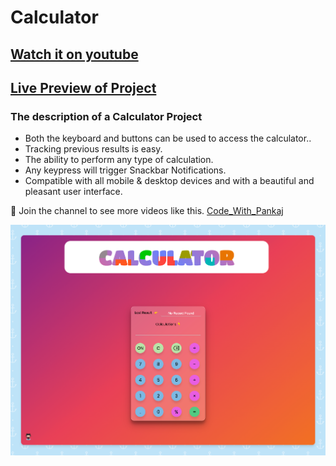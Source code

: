 # Calculator

## [Watch it on youtube](https://www.youtube.com/c/CodeWithPankaj1)

## [Live Preview of Project](https://pankajbaliyan.github.io/Calculator/)

### The description of a Calculator Project

- Both the keyboard and buttons can be used to access the calculator..
- Tracking previous results is easy.
- The ability to perform any type of calculation.
- Any keypress will trigger Snackbar Notifications.
- Compatible with all mobile & desktop devices and with a beautiful and pleasant user interface.

💙 Join the channel to see more videos like this. [Code_With_Pankaj](https://www.youtube.com/c/CodeWithPankaj1)

![preview img](/preview.png)
